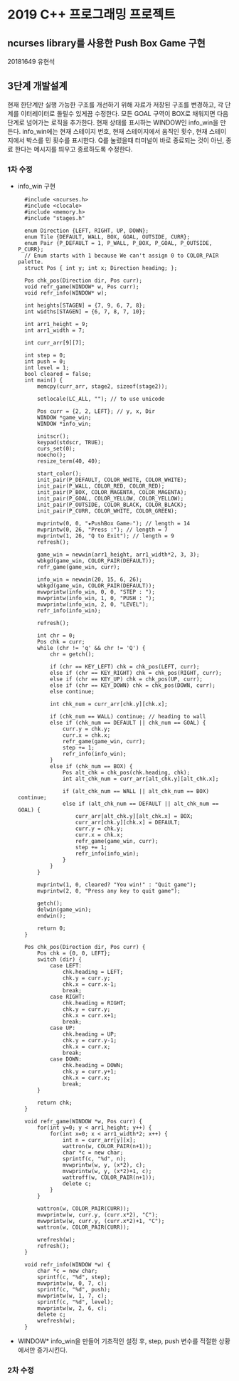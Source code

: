 2019 C++ 프로그래밍 프로젝트
==========================
ncurses library를 사용한 Push Box Game 구현
--------------------------
20181649 유현석

## 3단계 개발설계
현재 한단계만 실행 가능한 구조를 개선하기 위해 자료가 저장된 구조를 변경하고, 각 단계를 이터레이터로 돌릴수 있게끔 수정한다. 모든 GOAL 구역이 BOX로 채워지면 다음 단계로 넘어가는 로직을 추가한다. 현재 상태를 표시하는 WINDOW인 info_win을 만든다. info_win에는 현재 스테이지 번호, 현재 스테이지에서 움직인 횟수, 현재 스테이지에서 박스를 민 횟수를 표시한다. Q를 눌렀을때 터미널이 바로 종료되는 것이 아닌, 종료 한다는 메시지를 띄우고 종료하도록 수정한다.

### 1차 수정
- info_win 구현

        #include <ncurses.h>
        #include <clocale>
        #include <memory.h>
        #include "stages.h"

        enum Direction {LEFT, RIGHT, UP, DOWN};
        enum Tile {DEFAULT, WALL, BOX, GOAL, OUTSIDE, CURR};
        enum Pair {P_DEFAULT = 1, P_WALL, P_BOX, P_GOAL, P_OUTSIDE, P_CURR};
        // Enum starts with 1 because We can't assign 0 to COLOR_PAIR palette.
        struct Pos { int y; int x; Direction heading; };

        Pos chk_pos(Direction dir, Pos curr);
        void refr_game(WINDOW* w, Pos curr);
        void refr_info(WINDOW* w);

        int heights[STAGEN] = {7, 9, 6, 7, 8};
        int widths[STAGEN] = {6, 7, 8, 7, 10};

        int arr1_height = 9;
        int arr1_width = 7;

        int curr_arr[9][7];

        int step = 0;
        int push = 0;
        int level = 1;
        bool cleared = false;
        int main() {
            memcpy(curr_arr, stage2, sizeof(stage2));

            setlocale(LC_ALL, ""); // to use unicode

            Pos curr = {2, 2, LEFT}; // y, x, Dir
            WINDOW *game_win;
            WINDOW *info_win;

            initscr();
            keypad(stdscr, TRUE);
            curs_set(0);
            noecho();
            resize_term(40, 40);

            start_color();
            init_pair(P_DEFAULT, COLOR_WHITE, COLOR_WHITE);
            init_pair(P_WALL, COLOR_RED, COLOR_RED);
            init_pair(P_BOX, COLOR_MAGENTA, COLOR_MAGENTA);
            init_pair(P_GOAL, COLOR_YELLOW, COLOR_YELLOW);
            init_pair(P_OUTSIDE, COLOR_BLACK, COLOR_BLACK);
            init_pair(P_CURR, COLOR_WHITE, COLOR_GREEN);

            mvprintw(0, 0, "★PushBox Game☆"); // length = 14
            mvprintw(0, 26, "Press :"); // length = 7
            mvprintw(1, 26, "Q to Exit"); // length = 9
            refresh();

            game_win = newwin(arr1_height, arr1_width*2, 3, 3);
            wbkgd(game_win, COLOR_PAIR(DEFAULT));
            refr_game(game_win, curr);

            info_win = newwin(20, 15, 6, 26);
            wbkgd(game_win, COLOR_PAIR(DEFAULT));
            mvwprintw(info_win, 0, 0, "STEP : ");
            mvwprintw(info_win, 1, 0, "PUSH : ");
            mvwprintw(info_win, 2, 0, "LEVEL");
            refr_info(info_win);

            refresh();

            int chr = 0;
            Pos chk = curr;
            while (chr != 'q' && chr != 'Q') {
                chr = getch();

                if (chr == KEY_LEFT) chk = chk_pos(LEFT, curr);
                else if (chr == KEY_RIGHT) chk = chk_pos(RIGHT, curr);
                else if (chr == KEY_UP) chk = chk_pos(UP, curr);
                else if (chr == KEY_DOWN) chk = chk_pos(DOWN, curr);
                else continue;

                int chk_num = curr_arr[chk.y][chk.x];

                if (chk_num == WALL) continue; // heading to wall
                else if (chk_num == DEFAULT || chk_num == GOAL) {
                    curr.y = chk.y;
                    curr.x = chk.x;
                    refr_game(game_win, curr);
                    step += 1;
                    refr_info(info_win);
                }
                else if (chk_num == BOX) {
                    Pos alt_chk = chk_pos(chk.heading, chk);
                    int alt_chk_num = curr_arr[alt_chk.y][alt_chk.x];

                    if (alt_chk_num == WALL || alt_chk_num == BOX) continue;
                    else if (alt_chk_num == DEFAULT || alt_chk_num == GOAL) {
                        curr_arr[alt_chk.y][alt_chk.x] = BOX;
                        curr_arr[chk.y][chk.x] = DEFAULT;
                        curr.y = chk.y;
                        curr.x = chk.x;
                        refr_game(game_win, curr);
                        step += 1;
                        refr_info(info_win);
                    }
                }
            }

            mvprintw(1, 0, cleared? "You win!" : "Quit game");
            mvprintw(2, 0, "Press any key to quit game");

            getch();
            delwin(game_win);
            endwin();

            return 0;
        }

        Pos chk_pos(Direction dir, Pos curr) {
            Pos chk = {0, 0, LEFT};
            switch (dir) {
                case LEFT:
                    chk.heading = LEFT;
                    chk.y = curr.y;
                    chk.x = curr.x-1;
                    break;
                case RIGHT:
                    chk.heading = RIGHT;
                    chk.y = curr.y;
                    chk.x = curr.x+1;
                    break;
                case UP:
                    chk.heading = UP;
                    chk.y = curr.y-1;
                    chk.x = curr.x;
                    break;
                case DOWN:
                    chk.heading = DOWN;
                    chk.y = curr.y+1;
                    chk.x = curr.x;
                    break;
            }

            return chk;
        }

        void refr_game(WINDOW *w, Pos curr) {
            for(int y=0; y < arr1_height; y++) {
                for(int x=0; x < arr1_width*2; x++) {
                    int n = curr_arr[y][x];
                    wattron(w, COLOR_PAIR(n+1));
                    char *c = new char;
                    sprintf(c, "%d", n);
                    mvwprintw(w, y, (x*2), c);
                    mvwprintw(w, y, (x*2)+1, c);
                    wattroff(w, COLOR_PAIR(n+1));
                    delete c;
                }
            }

            wattron(w, COLOR_PAIR(CURR));
            mvwprintw(w, curr.y, (curr.x*2), "C");
            mvwprintw(w, curr.y, (curr.x*2)+1, "C");
            wattron(w, COLOR_PAIR(CURR));

            wrefresh(w);
            refresh();
        }

        void refr_info(WINDOW *w) {
            char *c = new char;
            sprintf(c, "%d", step);
            mvwprintw(w, 0, 7, c);
            sprintf(c, "%d", push);
            mvwprintw(w, 1, 7, c);
            sprintf(c, "%d", level);
            mvwprintw(w, 2, 6, c);
            delete c;
            wrefresh(w);
        }

- WINDOW* info_win을 만들어 기초적인 설정 후, step, push 변수를 적절한 상황에서만 증가시킨다.

### 2차 수정